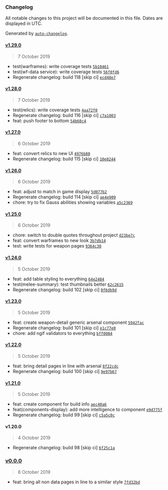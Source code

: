 ### Changelog

All notable changes to this project will be documented in this file. Dates are displayed in UTC.

Generated by [`auto-changelog`](https://github.com/CookPete/auto-changelog).

#### [v1.29.0](https://github.com/codemastermick/FrameTracker/compare/v1.28.0...v1.29.0)

> 7 October 2019

- test(warframes): write coverage tests [`5b10461`](https://github.com/codemastermick/FrameTracker/commit/5b1046104abc7ca92d313d4e8d870db9acd2cf72)
- test(wf-data service): write coverage tests [`56f0fd6`](https://github.com/codemastermick/FrameTracker/commit/56f0fd69049e6bfce942d34eaae8cd6102a25168)
- Regenerate changelog: build 118 [skip ci] [`ecd48e7`](https://github.com/codemastermick/FrameTracker/commit/ecd48e779c084be2b3aa3974a1f1c53f8c1f2c07)

#### [v1.28.0](https://github.com/codemastermick/FrameTracker/compare/v1.27.0...v1.28.0)

> 7 October 2019

- test(relics): write coverage tests [`4aa72f0`](https://github.com/codemastermick/FrameTracker/commit/4aa72f00211eeee06654321324f2fa28f44ba3fb)
- Regenerate changelog: build 116 [skip ci] [`c7a1003`](https://github.com/codemastermick/FrameTracker/commit/c7a1003d8498126c3c70b8b015efafad1dc99f3e)
- feat: push footer to bottom [`54b68c4`](https://github.com/codemastermick/FrameTracker/commit/54b68c4efe51350db534e8d99464b9ecb1ff4b3e)

#### [v1.27.0](https://github.com/codemastermick/FrameTracker/compare/v1.26.0...v1.27.0)

> 6 October 2019

- feat: convert relics to new UI [`4976b80`](https://github.com/codemastermick/FrameTracker/commit/4976b80299d6ee27881266ee612770b027b0414b)
- Regenerate changelog: build 115 [skip ci] [`10e8244`](https://github.com/codemastermick/FrameTracker/commit/10e8244a2eff74a6fcac12693d08cfcf23fb9050)

#### [v1.26.0](https://github.com/codemastermick/FrameTracker/compare/v1.25.0...v1.26.0)

> 6 October 2019

- feat: adjust to match in game display [`5d077b2`](https://github.com/codemastermick/FrameTracker/commit/5d077b2cc08669f5e2388ea4cdbef6457a2159a7)
- Regenerate changelog: build 114 [skip ci] [`ae4e909`](https://github.com/codemastermick/FrameTracker/commit/ae4e90910689755519c8e8e8df44a1d7cbe7c582)
- chore: try to fix Gauss abilities showing variables [`a5c2369`](https://github.com/codemastermick/FrameTracker/commit/a5c2369290e1807d3122d27a3f03d349a822dc05)

#### [v1.25.0](https://github.com/codemastermick/FrameTracker/compare/v1.24.0...v1.25.0)

> 6 October 2019

- chore: switch to double quotes throughout project [`d23be7c`](https://github.com/codemastermick/FrameTracker/commit/d23be7c9cea07335b2c71ef15141db39f28be81f)
- feat: convert warframes to new look [`3b7db14`](https://github.com/codemastermick/FrameTracker/commit/3b7db14234909a4b6b1d1ebfc1eae0b873b85fc4)
- test: write tests for weapon pages [`9364c30`](https://github.com/codemastermick/FrameTracker/commit/9364c30fe8b6cc47af198632e24b8ad8383c6d25)

#### [v1.24.0](https://github.com/codemastermick/FrameTracker/compare/v1.23.0...v1.24.0)

> 5 October 2019

- feat: add table styling to everything [`64e2484`](https://github.com/codemastermick/FrameTracker/commit/64e2484e79b5661a7155addcb3f567b99648a1d0)
- test(melee-summary): test thumbnails better [`62c2615`](https://github.com/codemastermick/FrameTracker/commit/62c26155341094fde83720338d427a999a373be6)
- Regenerate changelog: build 102 [skip ci] [`0f6db9d`](https://github.com/codemastermick/FrameTracker/commit/0f6db9df1bcfafccb49332ed4e706bf969f3f743)

#### [v1.23.0](https://github.com/codemastermick/FrameTracker/compare/v1.22.0...v1.23.0)

> 5 October 2019

- feat: create weapon-detail generic arsenal component [`5942fac`](https://github.com/codemastermick/FrameTracker/commit/5942facd1ab0969a800dcd7cfa1b09e94e8058e7)
- Regenerate changelog: build 101 [skip ci] [`e1c77e0`](https://github.com/codemastermick/FrameTracker/commit/e1c77e029ef46402d35daa8fe6e216d0b1fdf388)
- chore: add ngif validators to everything [`bff0084`](https://github.com/codemastermick/FrameTracker/commit/bff0084d62ba9f151097e19d95264132c2022bb3)

#### [v1.22.0](https://github.com/codemastermick/FrameTracker/compare/v1.21.0...v1.22.0)

> 5 October 2019

- feat: bring detail pages in line with arsenal [`8f22cdc`](https://github.com/codemastermick/FrameTracker/commit/8f22cdc041e99dde88c0473c94056dda50b9c910)
- Regenerate changelog: build 100 [skip ci] [`9e97b67`](https://github.com/codemastermick/FrameTracker/commit/9e97b67b8af7d5bee03fedc0552d61f43056198b)

#### [v1.21.0](https://github.com/codemastermick/FrameTracker/compare/v1.20.0...v1.21.0)

> 5 October 2019

- feat: create component for build info [`aec40a6`](https://github.com/codemastermick/FrameTracker/commit/aec40a69737a56f34603eed5402d821573f88d9d)
- feat(components-display): add more intelligence to component [`e9d775f`](https://github.com/codemastermick/FrameTracker/commit/e9d775fceaaea82e27697ebc579e8c604942b17c)
- Regenerate changelog: build 99 [skip ci] [`c5a5c0c`](https://github.com/codemastermick/FrameTracker/commit/c5a5c0c059c3060c5368fb7aef3167dc8886e089)

#### v1.20.0

> 4 October 2019

- Regenerate changelog: build 98 [skip ci] [`6f25c1a`](https://github.com/codemastermick/FrameTracker/commit/6f25c1af67004739408446ab280298066bf3afb0)

### [v0.0.0](https://github.com/codemastermick/FrameTracker/compare/v1.29.0...v0.0.0)

> 8 October 2019

- feat: bring all non data pages in line to a similar style [`7fd32bd`](https://github.com/codemastermick/FrameTracker/commit/7fd32bd54562fb04038b5c40a0817f4c90f88bcc)
